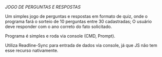 *JOGO DE PERGUNTAS E RESPOSTAS*

Um simples jogo de perguntas e respostas em formato de quiz, onde o programa fará o sorteio de 10 perguntas entre 30 cadastradas;
O usuário deve responder com o ano correto do fato solicitado.

Programa é simples e roda via console (CMD, Prompt).

Utiliza Readline-Sync para entrada de dados via console, já que JS não tem esse recurso nativamente.
